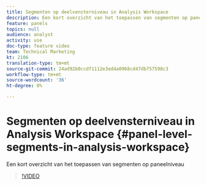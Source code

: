 ```yaml
---
title: Segmenten op deelvensterniveau in Analysis Workspace
description: Een kort overzicht van het toepassen van segmenten op paneelniveau
feature: panels
topics: null
audience: analyst
activity: use
doc-type: feature video
team: Technical Marketing
kt: 2106
translation-type: tm+mt
source-git-commit: 24ad92b0ccdf1112e3ed4a0968cd47db757598c3
workflow-type: tm+mt
source-wordcount: '36'
ht-degree: 0%

---
```



# Segmenten op deelvensterniveau in Analysis Workspace {#panel-level-segments-in-analysis-workspace}

Een kort overzicht van het toepassen van segmenten op paneelniveau

>[!VIDEO](https://video.tv.adobe.com/v/24032/?quality=12)

